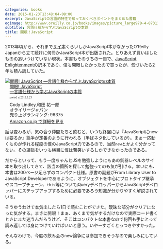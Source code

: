 ```yaml
---
categories: books
date: 2015-01-23T13:48:04-08:00
excerpt: JavaScriptの言語的特性で知っておくべきポイントをまとめた書籍
ogimage: http://www.oreilly.co.jp/books/images/picture_large978-4-87311-621-1.jpeg
subtitle: 言語仕様から学ぶJavaScriptの本質
title: 開眼！JavaScript
---
```


2013年頃から、それまで[サイ本](http://www.amazon.co.jp/exec/obidos/ASIN/4873115736/warikiru-22/)くらいしかJavaScript本がなかったO’Reilly Japanから立て続けに何冊かJavaScript本が出版された。とりあえず買いはしたものの追いつけていない現状。本書もそのうちの一冊で、[JavaScript Enlightenment](http://shop.oreilly.com/product/0636920027713.do?sortby=publicationDate)の訳本であり、僕も開眼したかったので買ったが、気づいたら2年も積ん読していた。

<div class="azlink-box"><div class="azlink-image" style="float:left"><a href="http://www.amazon.co.jp/exec/obidos/ASIN/487311621X/warikiru-22/" name="azlinklink" target="_blank"><img src="http://ecx.images-amazon.com/images/I/51jMq3%2BDklL._SL160_.jpg" alt="開眼!  JavaScript ―言語仕様から学ぶJavaScriptの本質" style="border:none" /></a></div><div class="azlink-info" style="float:left;margin-left:15px;line-height:120%"><div class="azlink-name" style="margin-bottom:10px;line-height:120%"><a href="http://www.amazon.co.jp/exec/obidos/ASIN/487311621X/warikiru-22/" name="azlinklink" target="_blank">開眼!  JavaScript<br>―言語仕様から学ぶJavaScriptの本質</a><div class="azlink-powered-date" style="font-size:7pt;margin-top:5px;font-family:verdana;line-height:120%">posted at 2015.1.23</div></div><div class="azlink-detail">Cody Lindley,和田 祐一郎<br />オライリージャパン<br />売り上げランキング: 96375<br /></div><div class="azlink-link" style="margin-top:5px"><a href="http://www.amazon.co.jp/exec/obidos/ASIN/487311621X/warikiru-22/" target="_blank">Amazon.co.jp で詳細を見る</a></div></div><div class="azlink-footer" style="clear:left"></div></div>

話は変わるが、気の合う仲間たちと飲むと、いつも終盤には『JavaScriptにnewは要るか』論争が定番のように行われる（半ばネタ化しているが）。まぁ一応動くものが作れる程度の僕のJavaScript力であるので、当然`new`とかよく分かってない。その議論をいつも横目に僕は苦笑いするしかできなかったのである。

だからといって、もう一度ちゃんとJSを勉強しようにもあの鈍器レベルのサイ本を取り出してきて、該当の箇所を探して勉強ってのも気が引ける。幸いにも、本書は200ページ足らずのコンパクト仕様。原書の副題がFrom Library User to JavaScript Developerであるように、オブジェクトを中心にプロトタイプ継承やスコープチェーン、`this`等についてjQueryデベロッパーからJavaScriptデベロッパーにステップアップするために必要であろう知識が分かりやすく解説されている。

そうゆうわけで本気出したら1日で読むことができた。曖昧な部分がクリアになった気がする。まさに開眼！まぁ、あくまで気がするだけなので実際コード書くときにまた迷うんだろうけど、そこはコンパクトな本書なので何回も手にとって読み返しては身につけていけばいいと思う。いやーすごくとっつきやすかった。

そんなわけで、今度の飲み会のnew論争には参加できそうなので楽しみにしている。